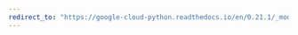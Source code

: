 ```yaml
---
redirect_to: "https://google-cloud-python.readthedocs.io/en/0.21.1/_modules/google/cloud/runtimeconfig/variable.html"
---
```

